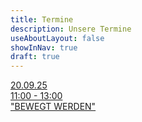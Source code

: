 ```yaml
---
title: Termine
description: Unsere Termine
useAboutLayout: false
showInNav: true
draft: true
---
```


[20.09.25 \
11:00 - 13:00\
"BEWEGT WERDEN"](https://anahimontes.de/bewegt-werden)
